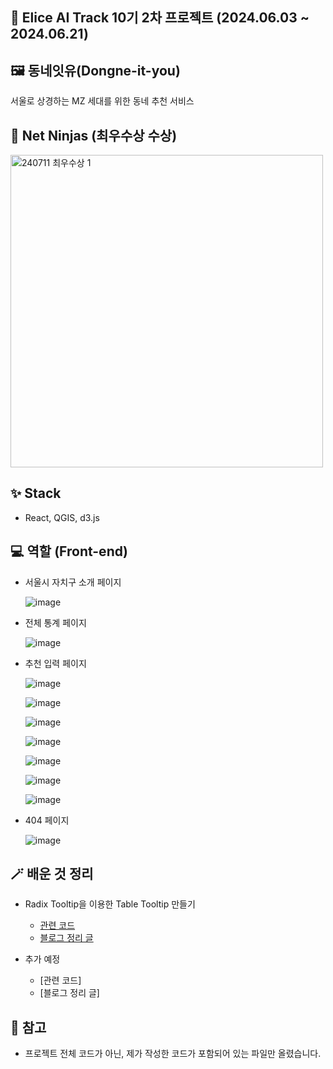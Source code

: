 ## 📄 Elice AI Track 10기 2차 프로젝트 (2024.06.03 ~ 2024.06.21)

## 🖼️ 동네잇유(Dongne-it-you)

서울로 상경하는 MZ 세대를 위한 동네 추천 서비스

## 🥰 Net Ninjas (최우수상 수상)

<img src="https://github.com/user-attachments/assets/2051a93c-e5cc-4006-b4f1-44b46aaa3ae8" alt="240711 최우수상 1" width="500"/>


## ✨ Stack

- React, QGIS, d3.js

## 💻 역할 (Front-end)

- 서울시 자치구 소개 페이지
  
  ![image](https://github.com/lapras23/Elice_AI10_2nd_project_netNinjas/assets/161711457/1ad30f7b-5cf6-48ef-89c2-c444bbda54e6)

- 전체 통계 페이지
  
  ![image](https://github.com/lapras23/Elice_AI10_2nd_project_netNinjas/assets/161711457/7756443e-6567-45d5-aae1-5cba168e77e3)

- 추천 입력 페이지
  
  ![image](https://github.com/lapras23/Elice_AI10_2nd_project_netNinjas/assets/161711457/ff872003-f5c3-4f3b-b6c1-21935b083e66)
  
  ![image](https://github.com/lapras23/Elice_AI10_2nd_project_netNinjas/assets/161711457/0ec0f4c4-2106-468e-a63c-bf7969f84ae0)
  
  ![image](https://github.com/lapras23/Elice_AI10_2nd_project_netNinjas/assets/161711457/fb5d27b0-5514-4a34-af89-23b8ffa76bef)
  
  ![image](https://github.com/lapras23/Elice_AI10_2nd_project_netNinjas/assets/161711457/8859004a-ad16-4456-9ba1-bbf3da317ab8)
  
  ![image](https://github.com/lapras23/Elice_AI10_2nd_project_netNinjas/assets/161711457/5298b8a6-ec30-44da-8f8e-844a946bfeaf)
  
  ![image](https://github.com/lapras23/Elice_AI10_2nd_project_netNinjas/assets/161711457/032a7c34-40c3-4d09-b552-8997211bc1e6)
  
  ![image](https://github.com/lapras23/Elice_AI10_2nd_project_netNinjas/assets/161711457/2999e4b5-df0d-4e05-b423-f6fb9063e4fe)

- 404 페이지
  
  ![image](https://github.com/lapras23/Elice_AI10_2nd_project_netNinjas/assets/161711457/ec705bec-c2ed-4e43-add2-7d3c479adc03)

## 🪄 배운 것 정리

- Radix Tooltip을 이용한 Table Tooltip 만들기
  - [관련 코드](https://github.com/lapras23/Elice_AI10_2nd_project_netNinjas/blob/main/totalStatistics/TotalStatisticsTable.js#L56-L305)
  - [블로그 정리 글](https://lapras23.tistory.com/9)

- 추가 예정
  - [관련 코드]
  - [블로그 정리 글]

## 🐤 참고

- 프로젝트 전체 코드가 아닌, 제가 작성한 코드가 포함되어 있는 파일만 올렸습니다.
